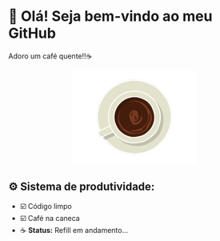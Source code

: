 ## <h1>👋 Olá! Seja bem-vindo ao meu GitHub</h1>

Adoro um café quente!!☕

<div align="center">
  <img src="assets/gif/Coffee Ripple.gif" alt="Imagem sem fundo" width="250"/>
</div>


## ⚙️ Sistema de produtividade:

- ☑️ Código limpo  
- ☑️ Café na caneca  
- ☕ **Status:** Refill em andamento...


